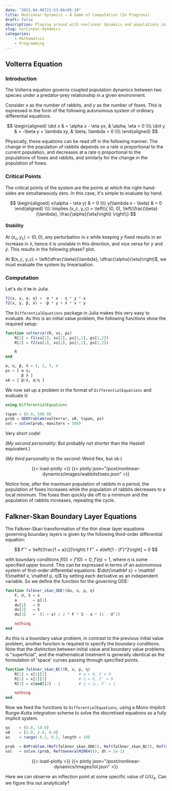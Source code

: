 ```yaml
---
date: "2021-04-06T21:53:06+05:30"
title: Nonlinear Dynamics — A Game of Computation (In Progress)
draft: false
description: Playing around with nonlinear dynamics and populations in Julia.
slug: nonlinear-dynamics
categories: 
    - Mathematics
    - Programming
---
```


## Volterra Equation

### Introduction

The Volterra equation governs coupled population dynamics between two species under a predator-prey relationship in a given environment.

Consider $x$ as the number of rabbits, and $y$ as the number of foxes. This is expressed in the form of the following autonomous system of ordinary differential equations. 

$$ 
\begin{aligned} 
    \dot x & = \alpha x - \eta yx, & \alpha, \eta > 0 \\\\ 
    \dot y & = -\beta y + \lambda xy, & \beta, \lambda > 0 \\\\ 
\end{aligned}
$$

Physically, these equations can be read off in the following manner: The change in the population of rabbits depends on a rate $\alpha$ proportional to the current population, and decreases at a rate $\eta$ proportional to the populations of foxes and rabbits, and similarly for the change in the population of foxes.

### Critical Points

The critical points of the system are the points at which the right-hand-sides are simultaneously zero. In this case, it's simple to evaluate by hand.

$$ 
\begin{aligned} 
    x(\alpha - \eta y) & = 0 \\\\ 
    y(\lambda x - \beta) & = 0
\end{aligned} \\\\ 
\implies (x_c, y_c) = \left\\{ (0, 0), \left(\frac{\beta}{\lambda}, \frac{\alpha}{\eta}\right) \right\\}
$$

#### Stability

At $(x_c, y_c) = (0, 0)$, any perturbation in $x$ while keeping $y$ fixed results in an increase in $\dot x$, hence it is unstable in this direction, and vice versa for $y$ and $\dot y$. This results in the following phase? plot.

At $(x_c, y_c) = \left(\dfrac{\beta}{\lambda}, \dfrac{\alpha}{\eta}\right)$, we must evaluate the system by linearisation.

### Computation

Let's do it ~~to~~ in Julia.
```julia
f1(x, y, α, η) =  α * x - η * y * x
f2(x, y, β, λ) = -β * y + λ * x * y
```

The `DifferentialEquations` package in Julia makes this very easy to evaluate. As this is an initial value problem, the following functions show the required setup:

```julia
function volterra!(R, xs, ps)
    R[1] = f1(xs[1], xs[2], ps[1,1], ps[1,2])
    R[2] = f2(xs[1], xs[2], ps[2,1], ps[2,2])

    R
end

α, η, β, λ = 1, 2, 3, 4
ps = [ α η; 
       β λ ]
x0 = [ β/λ, α/η ]
```

We now set up a problem in the format of `DifferentialEquations` and evaluate it:

```julia
using DifferentialEquations

tspan = (0.0, 500.0)
prob = ODEProblem(volterra!, x0, tspan, ps)
sol = solve(prob, maxiters = 500)
```

Very short code! 

(_My second personality_: But probably not shorter than the Haskell equivalent.)

(_My third personality to the second_: Weird flex, but ok.)

<center>
{{< load-plotly >}}
{{< plotly json="/post/nonlinear-dynamics/images/wabbitsfoxes.json" >}}
</center>

Notice how, after the maximum population of rabbits in a period, the population of foxes increases while the population of rabbits decreases to a local minimum. The foxes then quickly die off to a minimum and the population of rabbits increases, repeating the cycle. 

## Falkner-Skan Boundary Layer Equations

The Falkner-Skan transformation of the thin shear layer equations governing boundary layers is given by the following third-order differential equation:

$$ f''' + \left(\frac{1 + a}{2}\right) f f'' + a\left[1 - (f')^2\right] = 0 $$

with boundary conditions $f(0) = f'(0) = 0, ~ f'(\eta) = 1$, where $\eta$ is some specified upper bound. This can be expressed in terms of an autonomous system of first-order differential equations: $\dot{\mathbf x} = \mathbf f(\mathbf x, \mathbf p, η)$ by setting each derivative as an independent variable. So we define the function for the governing ODE: 

```julia
function falkner_skan_ODE!(du, x, p, η)
    F, U, S = x
    a       = p[1]
    du[1]   = U
    du[2]   = S             
    du[3]   = -(1 + a) / 2 * F * S - a * (1 - U^2)

    nothing
end
```

As this is a boundary value problem, in contrast to the previous initial value problem, another function is required to specify the boundary conditions. Note that the distinction between initial value and boundary value problems is "superficial", and the mathematical treatment is generally identical as the formulation of 'space' curves passing through specified points.

```julia
function falkner_skan_BC!(R, x, p, η)
    R[1] = x[1][1]              # η = 0, F = 0
    R[2] = x[1][2]              # η = 0, F' = 0
    R[3] = x[end][2] - 1        # η = ηₑ, F' = 1

    nothing
end
```

Now we feed the functions to `DifferentialEquations`, using a Mono-Implicit Runge-Kutta integration scheme to solve the discretised equations as a fully implicit system.

```julia
ηs    = (0.0, 10.0)
x0    = [5.0, 2.0, 0.0] 
as    = range(-0.2, 0.2, length = 10)

prob  = BVProblem.(Ref(falkner_skan_ODE!), Ref(falkner_skan_BC!), Ref(x0), Ref(ηs), as, syms = Ref([:y, :δ]))
sol   = solve.(prob, Ref(GeneralMIRK4()), dt = 2e-1)
```
<center>
{{< load-plotly >}}
{{< plotly json="/post/nonlinear-dynamics/images/lol.json" >}}
</center>

Here we can observe an inflection point at some specific value of $U/U_e$. Can we figure this out analytically?
